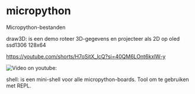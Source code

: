 # micropython
Micropython-bestanden

draw3D: is een demo roteer 3D-gegevens en projecteer als 2D op oled ssd1306 128x64

https://youtube.com/shorts/H7oSitX_lcQ?si=40QM6LOnt6kxlW-y

![Video on youtube:](https://youtube.com/shorts/H7oSitX_lcQ?si=40QM6LOnt6kxlW-y)



shell: is een mini-shell voor alle micropython-boards. Tool om te gebruiken met REPL.

 
